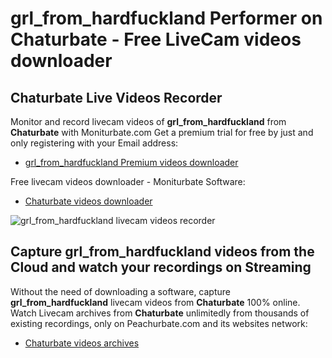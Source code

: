 # grl_from_hardfuckland Performer on Chaturbate - Free LiveCam videos downloader

## Chaturbate Live Videos Recorder

Monitor and record livecam videos of **grl_from_hardfuckland** from **Chaturbate** with Moniturbate.com
Get a premium trial for free by just and only registering with your Email address:
* [grl_from_hardfuckland Premium videos downloader](https://moniturbate.com/request-demo-licence-key.html)

Free livecam videos downloader - Moniturbate Software:
* [Chaturbate videos downloader](https://moniturbate.com/moniturbate-download-software.html)

![grl_from_hardfuckland livecam videos recorder](https://peachurnet.com/templates/moniturbate-software.png)


## Capture grl_from_hardfuckland videos from the Cloud and watch your recordings on Streaming

Without the need of downloading a software, capture **grl_from_hardfuckland** livecam videos from **Chaturbate** 100% online.
Watch Livecam archives from **Chaturbate** unlimitedly from thousands of existing recordings, only on Peachurbate.com and its websites network:
* [Chaturbate videos archives](https://peachurnet.com/)